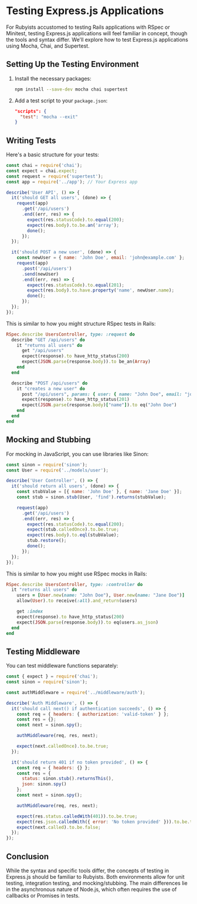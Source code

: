 # Testing Express.js Applications

For Rubyists accustomed to testing Rails applications with RSpec or Minitest, testing Express.js applications will feel familiar in concept, though the tools and syntax differ. We'll explore how to test Express.js applications using Mocha, Chai, and Supertest.

## Setting Up the Testing Environment

1. Install the necessary packages:
   ```bash
   npm install --save-dev mocha chai supertest
   ```

2. Add a test script to your `package.json`:
   ```json
   "scripts": {
     "test": "mocha --exit"
   }
   ```

## Writing Tests

Here's a basic structure for your tests:

```javascript
const chai = require('chai');
const expect = chai.expect;
const request = require('supertest');
const app = require('../app'); // Your Express app

describe('User API', () => {
  it('should GET all users', (done) => {
    request(app)
      .get('/api/users')
      .end((err, res) => {
        expect(res.statusCode).to.equal(200);
        expect(res.body).to.be.an('array');
        done();
      });
  });

  it('should POST a new user', (done) => {
    const newUser = { name: 'John Doe', email: 'john@example.com' };
    request(app)
      .post('/api/users')
      .send(newUser)
      .end((err, res) => {
        expect(res.statusCode).to.equal(201);
        expect(res.body).to.have.property('name', newUser.name);
        done();
      });
  });
});
```

This is similar to how you might structure RSpec tests in Rails:

```ruby
RSpec.describe UsersController, type: :request do
  describe "GET /api/users" do
    it "returns all users" do
      get "/api/users"
      expect(response).to have_http_status(200)
      expect(JSON.parse(response.body)).to be_an(Array)
    end
  end

  describe "POST /api/users" do
    it "creates a new user" do
      post "/api/users", params: { user: { name: "John Doe", email: "john@example.com" } }
      expect(response).to have_http_status(201)
      expect(JSON.parse(response.body)["name"]).to eq("John Doe")
    end
  end
end
```

## Mocking and Stubbing

For mocking in JavaScript, you can use libraries like Sinon:

```javascript
const sinon = require('sinon');
const User = require('../models/user');

describe('User Controller', () => {
  it('should return all users', (done) => {
    const stubValue = [{ name: 'John Doe' }, { name: 'Jane Doe' }];
    const stub = sinon.stub(User, 'find').returns(stubValue);

    request(app)
      .get('/api/users')
      .end((err, res) => {
        expect(res.statusCode).to.equal(200);
        expect(stub.calledOnce).to.be.true;
        expect(res.body).to.eql(stubValue);
        stub.restore();
        done();
      });
  });
});
```

This is similar to how you might use RSpec mocks in Rails:

```ruby
RSpec.describe UsersController, type: :controller do
  it "returns all users" do
    users = [User.new(name: "John Doe"), User.new(name: "Jane Doe")]
    allow(User).to receive(:all).and_return(users)

    get :index
    expect(response).to have_http_status(200)
    expect(JSON.parse(response.body)).to eq(users.as_json)
  end
end
```

## Testing Middleware

You can test middleware functions separately:

```javascript
const { expect } = require('chai');
const sinon = require('sinon');

const authMiddleware = require('../middleware/auth');

describe('Auth Middleware', () => {
  it('should call next() if authentication succeeds', () => {
    const req = { headers: { authorization: 'valid-token' } };
    const res = {};
    const next = sinon.spy();

    authMiddleware(req, res, next);

    expect(next.calledOnce).to.be.true;
  });

  it('should return 401 if no token provided', () => {
    const req = { headers: {} };
    const res = {
      status: sinon.stub().returnsThis(),
      json: sinon.spy()
    };
    const next = sinon.spy();

    authMiddleware(req, res, next);

    expect(res.status.calledWith(401)).to.be.true;
    expect(res.json.calledWith({ error: 'No token provided' })).to.be.true;
    expect(next.called).to.be.false;
  });
});
```

## Conclusion

While the syntax and specific tools differ, the concepts of testing in Express.js should be familiar to Rubyists. Both environments allow for unit testing, integration testing, and mocking/stubbing. The main differences lie in the asynchronous nature of Node.js, which often requires the use of callbacks or Promises in tests.
